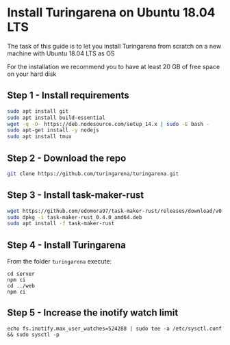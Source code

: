# Install Turingarena on Ubuntu 18.04 LTS

The task of this guide is to let you install Turingarena from scratch on a new machine with Ubuntu 18.04 LTS as OS

For the installation we recommend you to have at least 20 GB of free space on your hard disk

## Step 1 - Install requirements

```bash
sudo apt install git
sudo apt install build-essential
wget -q -O- https://deb.nodesource.com/setup_14.x | sudo -E bash -
sudo apt-get install -y nodejs
sudo apt install tmux
```

## Step 2 - Download the repo

```bash
git clone https://github.com/turingarena/turingarena.git
```

## Step 3 - Install  task-maker-rust

```bash
wget https://github.com/edomora97/task-maker-rust/releases/download/v0.4.0/task-maker-rust_0.4.0_amd64.deb
sudo dpkg -i task-maker-rust_0.4.0_amd64.deb
sudo apt install -f task-maker-rust
```

## Step 4 - Install Turingarena

From the folder `turingarena` execute:

```
cd server
npm ci
cd ../web
npm ci
```

## Step 5 - Increase the inotify watch limit

```
echo fs.inotify.max_user_watches=524288 | sudo tee -a /etc/sysctl.conf && sudo sysctl -p
```

